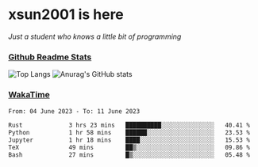 # xsun2001 is here

*Just a student who knows a little bit of programming*

### [Github Readme Stats](https://github.com/anuraghazra/github-readme-stats)

![Top Langs](https://github-readme-stats.vercel.app/api/top-langs/?username=xsun2001&layout=compact&theme=radical) ![Anurag's GitHub stats](https://github-readme-stats.vercel.app/api?username=xsun2001&show_icons=true&theme=radical)

### [WakaTime](https://wakatime.com)

<!--START_SECTION:waka-->

```txt
From: 04 June 2023 - To: 11 June 2023

Rust             3 hrs 23 mins   ██████████░░░░░░░░░░░░░░░   40.41 %
Python           1 hr 58 mins    ██████░░░░░░░░░░░░░░░░░░░   23.53 %
Jupyter          1 hr 18 mins    ████░░░░░░░░░░░░░░░░░░░░░   15.53 %
TeX              49 mins         ██▒░░░░░░░░░░░░░░░░░░░░░░   09.86 %
Bash             27 mins         █▒░░░░░░░░░░░░░░░░░░░░░░░   05.48 %
```

<!--END_SECTION:waka-->
